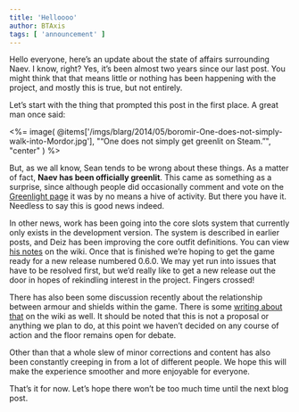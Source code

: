 ```yaml
---
title: 'Helloooo'
author: BTAxis
tags: [ 'announcement' ]
---
```


Hello everyone, here’s an update about the state of affairs surrounding Naev. I know, right? Yes, it’s been almost two years since our last post. You might think that that means little or nothing has been happening with the project, and mostly this is true, but not entirely.

Let’s start with the thing that prompted this post in the first place. A great man once said:

<%= image( @items['/imgs/blarg/2014/05/boromir-One-does-not-simply-walk-into-Mordor.jpg'], "“One does not simply get greenlit on Steam.”", "center" ) %>

But, as we all know, Sean tends to be wrong about these things. As a matter of fact, **Naev has been officially greenlit**. This came as something as a surprise, since although people did occasionally comment and vote on the [Greenlight page](https://steamcommunity.com/sharedfiles/filedetails/?id=93971156&tscn=1400016324) it was by no means a hive of activity. But there you have it. Needless to say this is good news indeed.

In other news, work has been going into the core slots system that currently only exists in the development version. The system is described in earlier posts, and Deiz has been improving the core outfit definitions. You can view [his notes](https://web.archive.org/web/20170730021511/http://wiki.naev.org/wiki/Core_slots_balancing_2) on the wiki. Once that is finished we’re hoping to get the game ready for a new release numbered 0.6.0. We may yet run into issues that have to be resolved first, but we’d really like to get a new release out the door in hopes of rekindling interest in the project. Fingers crossed!

There has also been some discussion recently about the relationship between armour and shields within the game. There is some [writing about that](https://web.archive.org/web/20170730021150/http://wiki.naev.org/wiki/Armour_Revamp) on the wiki as well. It should be noted that this is not a proposal or anything we plan to do, at this point we haven’t decided on any course of action and the floor remains open for debate.

Other than that a whole slew of minor corrections and content has also been constantly creeping in from a lot of different people. We hope this will make the experience smoother and more enjoyable for everyone.

That’s it for now. Let’s hope there won’t be too much time until the next blog post.
